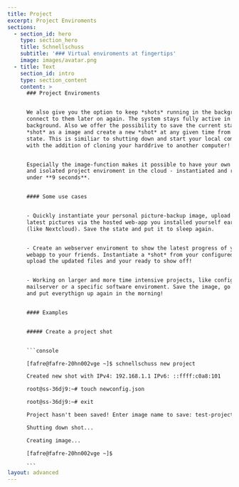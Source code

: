 ```yaml
---
title: Project
excerpt: Project Enviroments
sections:
  - section_id: hero
    type: section_hero
    title: Schnellschuss
    subtitle: '### Virtual enviroments at fingertips'
    image: images/avatar.png
  - title: Text
    section_id: intro
    type: section_content
    content: >
      ### Project Enviroments


      We also give you the option to keep *shots* running in the background and
      connect to them later on again. The system stays fully active in the
      background. Also we offer the possibility to save the current state of the
      *shot* as a image and create a new *shot* at any given time from this
      state. This is similiar to shutting down and start your local computer -
      with the addition of cloning your harddrive to another computer!


      Especially the image-function makes it possible to have your own dedicated
      and isolated project enviroment in the cloud - instantiated and ready in
      under **9 seconds**. 


      #### Some use cases


      - Quickly instantiate your personal picture-backup image, upload the
      latest pictures via the hosted web-app you installed yourself earlier
      (like Nextcloud). Save the state and put it to sleep again.


      - Create an webserver enviroment to show the latest progress of your
      webapp to your friends. Instantiate a *shot* from your configured image,
      upload the updated files and your ready to show off!


      - Working on larger and more time intensive projects, like configuring a
      mailserver or a specific software enviroment. Save the image, go to sleep
      and put everythign up again in the morning!


      #### Examples


      ##### Create a project shot


      ```console

      [fafre@fafre-20hn002vge ~]$ schnellschuss new project

      Created new shot with IPv4: 192.168.1.1 IPv6: ::ffff:c0a8:101

      root@ss-36dj9:~# touch newconfig.json

      root@ss-36dj9:~# exit

      Project hasn't been saved! Enter image name to save: test-project

      Shutting down shot...

      Creating image...

      [fafre@fafre-20hn002vge ~]$

      ```
layout: advanced
---
```

